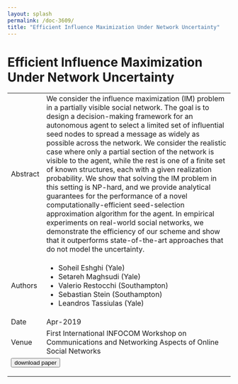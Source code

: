 ```yaml
---
layout: splash
permalink: /doc-3609/
title: "Efficient Influence Maximization Under Network Uncertainty"
---
```


# Efficient Influence Maximization Under Network Uncertainty

<table>
    <tbody>
    <tr>
        <td>Abstract</td>
        <td>We consider the influence maximization (IM) problem in a partially visible social network. The goal is to design a decision-making framework for an autonomous agent to select a limited set of influential seed nodes to spread a message as widely as possible across the network. We consider the realistic case where only a partial section of the network is visible to the agent, while the rest is one of a finite set of known structures, each with a given realization probability. We show that solving the IM problem in this setting is NP-hard, and we provide analytical guarantees for the performance of a novel computationally-efficient seed-selection approximation algorithm for the agent. In empirical experiments on real-world social networks, we demonstrate the efficiency of our scheme and show that it outperforms state-of-the-art approaches that do not model the uncertainty.</td>
    </tr>
    <tr>
        <td>Authors</td>
        <td>
            <ul>
                <li>Soheil Eshghi (Yale)</li>
                <li>Setareh Maghsudi (Yale)</li>
                <li>Valerio Restocchi (Southampton)</li>
                <li>Sebastian Stein (Southampton)</li>
                <li>Leandros Tassiulas (Yale)</li>
            </ul>
        </td>
    </tr>
    <tr>
        <td>Date</td>
        <td>Apr-2019</td>
    </tr>
    <tr>
        <td>Venue</td>
        <td>First International INFOCOM Workshop on Communications and Networking Aspects of Online Social Networks</td>
    </tr>
        <tr>
            <td colspan="2">
                <form method="get" action="https://ibm.box.com/v/doc-3609-paper">
                    <button type="submit">download paper</button>
                </form>
            </td>
        </tr>
    </tbody>
</table>
